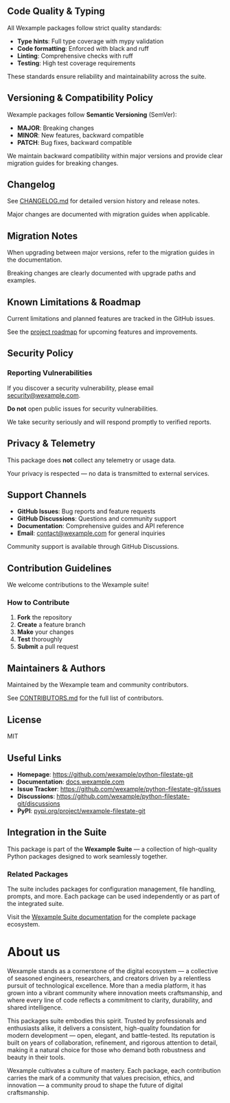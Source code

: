 ## Code Quality & Typing

All Wexample packages follow strict quality standards:

- **Type hints**: Full type coverage with mypy validation
- **Code formatting**: Enforced with black and ruff
- **Linting**: Comprehensive checks with ruff
- **Testing**: High test coverage requirements

These standards ensure reliability and maintainability across the suite.

## Versioning & Compatibility Policy

Wexample packages follow **Semantic Versioning** (SemVer):

- **MAJOR**: Breaking changes
- **MINOR**: New features, backward compatible
- **PATCH**: Bug fixes, backward compatible

We maintain backward compatibility within major versions and provide clear migration guides for breaking changes.

## Changelog

See [CHANGELOG.md](CHANGELOG.md) for detailed version history and release notes.

Major changes are documented with migration guides when applicable.

## Migration Notes

When upgrading between major versions, refer to the migration guides in the documentation.

Breaking changes are clearly documented with upgrade paths and examples.

## Known Limitations & Roadmap

Current limitations and planned features are tracked in the GitHub issues.

See the [project roadmap](https://github.com/wexample/python-filestate-git/issues) for upcoming features and improvements.

## Security Policy

### Reporting Vulnerabilities

If you discover a security vulnerability, please email security@wexample.com.

**Do not** open public issues for security vulnerabilities.

We take security seriously and will respond promptly to verified reports.

## Privacy & Telemetry

This package does **not** collect any telemetry or usage data.

Your privacy is respected — no data is transmitted to external services.

## Support Channels

- **GitHub Issues**: Bug reports and feature requests
- **GitHub Discussions**: Questions and community support
- **Documentation**: Comprehensive guides and API reference
- **Email**: contact@wexample.com for general inquiries

Community support is available through GitHub Discussions.

## Contribution Guidelines

We welcome contributions to the Wexample suite! 

### How to Contribute

1. **Fork** the repository
2. **Create** a feature branch
3. **Make** your changes
4. **Test** thoroughly
5. **Submit** a pull request

## Maintainers & Authors

Maintained by the Wexample team and community contributors.

See [CONTRIBUTORS.md](CONTRIBUTORS.md) for the full list of contributors.

## License

MIT

## Useful Links

- **Homepage**: https://github.com/wexample/python-filestate-git
- **Documentation**: [docs.wexample.com](https://docs.wexample.com)
- **Issue Tracker**: https://github.com/wexample/python-filestate-git/issues
- **Discussions**: https://github.com/wexample/python-filestate-git/discussions
- **PyPI**: [pypi.org/project/wexample-filestate-git](https://pypi.org/project/wexample-filestate-git/)

## Integration in the Suite

This package is part of the **Wexample Suite** — a collection of high-quality Python packages designed to work seamlessly together.

### Related Packages

The suite includes packages for configuration management, file handling, prompts, and more. Each package can be used independently or as part of the integrated suite.

Visit the [Wexample Suite documentation](https://docs.wexample.com) for the complete package ecosystem.

# About us

Wexample stands as a cornerstone of the digital ecosystem — a collective of seasoned engineers, researchers, and creators driven by a relentless pursuit of technological excellence. More than a media platform, it has grown into a vibrant community where innovation meets craftsmanship, and where every line of code reflects a commitment to clarity, durability, and shared intelligence.

This packages suite embodies this spirit. Trusted by professionals and enthusiasts alike, it delivers a consistent, high-quality foundation for modern development — open, elegant, and battle-tested. Its reputation is built on years of collaboration, refinement, and rigorous attention to detail, making it a natural choice for those who demand both robustness and beauty in their tools.

Wexample cultivates a culture of mastery. Each package, each contribution carries the mark of a community that values precision, ethics, and innovation — a community proud to shape the future of digital craftsmanship.

